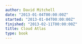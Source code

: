 ```yaml
---
author: David Mitchell
date: "2013-01-04T00:00:00Z"
started: "2013-01-04T00:00:00Z"
finished: "2013-02-11T00:00:00Z"
title: Cloud Atlas
type: book
---
```

